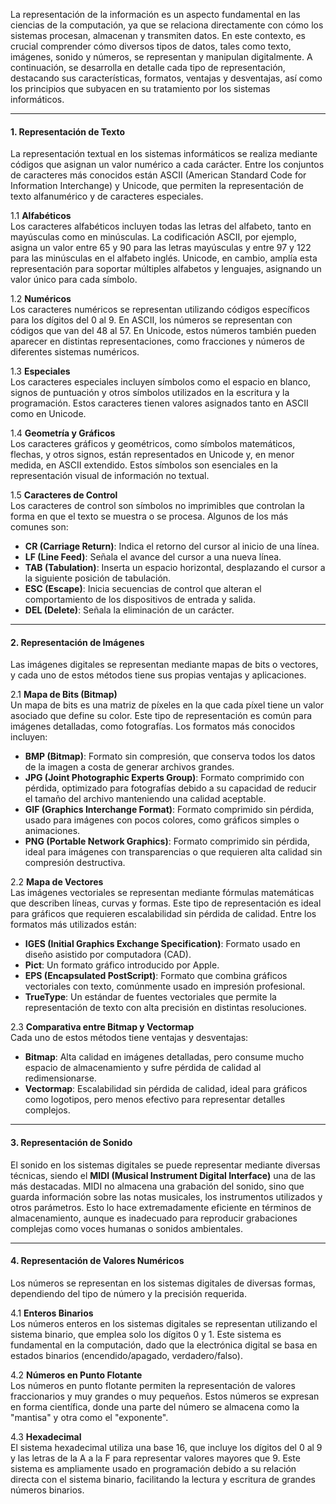 La representación de la información es un aspecto fundamental en las ciencias de la computación, ya que se relaciona directamente con cómo los sistemas procesan, almacenan y transmiten datos. En este contexto, es crucial comprender cómo diversos tipos de datos, tales como texto, imágenes, sonido y números, se representan y manipulan digitalmente. A continuación, se desarrolla en detalle cada tipo de representación, destacando sus características, formatos, ventajas y desventajas, así como los principios que subyacen en su tratamiento por los sistemas informáticos.

---

#### 1. Representación de Texto

La representación textual en los sistemas informáticos se realiza mediante códigos que asignan un valor numérico a cada carácter. Entre los conjuntos de caracteres más conocidos están ASCII (American Standard Code for Information Interchange) y Unicode, que permiten la representación de texto alfanumérico y de caracteres especiales.

1.1 **Alfabéticos**  
Los caracteres alfabéticos incluyen todas las letras del alfabeto, tanto en mayúsculas como en minúsculas. La codificación ASCII, por ejemplo, asigna un valor entre 65 y 90 para las letras mayúsculas y entre 97 y 122 para las minúsculas en el alfabeto inglés. Unicode, en cambio, amplía esta representación para soportar múltiples alfabetos y lenguajes, asignando un valor único para cada símbolo.

1.2 **Numéricos**  
Los caracteres numéricos se representan utilizando códigos específicos para los dígitos del 0 al 9. En ASCII, los números se representan con códigos que van del 48 al 57. En Unicode, estos números también pueden aparecer en distintas representaciones, como fracciones y números de diferentes sistemas numéricos.

1.3 **Especiales**  
Los caracteres especiales incluyen símbolos como el espacio en blanco, signos de puntuación y otros símbolos utilizados en la escritura y la programación. Estos caracteres tienen valores asignados tanto en ASCII como en Unicode.

1.4 **Geometría y Gráficos**  
Los caracteres gráficos y geométricos, como símbolos matemáticos, flechas, y otros signos, están representados en Unicode y, en menor medida, en ASCII extendido. Estos símbolos son esenciales en la representación visual de información no textual.

1.5 **Caracteres de Control**  
Los caracteres de control son símbolos no imprimibles que controlan la forma en que el texto se muestra o se procesa. Algunos de los más comunes son:

- **CR (Carriage Return)**: Indica el retorno del cursor al inicio de una línea.
- **LF (Line Feed)**: Señala el avance del cursor a una nueva línea.
- **TAB (Tabulation)**: Inserta un espacio horizontal, desplazando el cursor a la siguiente posición de tabulación.
- **ESC (Escape)**: Inicia secuencias de control que alteran el comportamiento de los dispositivos de entrada y salida.
- **DEL (Delete)**: Señala la eliminación de un carácter.

---

#### 2. Representación de Imágenes

Las imágenes digitales se representan mediante mapas de bits o vectores, y cada uno de estos métodos tiene sus propias ventajas y aplicaciones.

2.1 **Mapa de Bits (Bitmap)**  
Un mapa de bits es una matriz de píxeles en la que cada píxel tiene un valor asociado que define su color. Este tipo de representación es común para imágenes detalladas, como fotografías. Los formatos más conocidos incluyen:

- **BMP (Bitmap)**: Formato sin compresión, que conserva todos los datos de la imagen a costa de generar archivos grandes.
- **JPG (Joint Photographic Experts Group)**: Formato comprimido con pérdida, optimizado para fotografías debido a su capacidad de reducir el tamaño del archivo manteniendo una calidad aceptable.
- **GIF (Graphics Interchange Format)**: Formato comprimido sin pérdida, usado para imágenes con pocos colores, como gráficos simples o animaciones.
- **PNG (Portable Network Graphics)**: Formato comprimido sin pérdida, ideal para imágenes con transparencias o que requieren alta calidad sin compresión destructiva.

2.2 **Mapa de Vectores**  
Las imágenes vectoriales se representan mediante fórmulas matemáticas que describen líneas, curvas y formas. Este tipo de representación es ideal para gráficos que requieren escalabilidad sin pérdida de calidad. Entre los formatos más utilizados están:

- **IGES (Initial Graphics Exchange Specification)**: Formato usado en diseño asistido por computadora (CAD).
- **Pict**: Un formato gráfico introducido por Apple.
- **EPS (Encapsulated PostScript)**: Formato que combina gráficos vectoriales con texto, comúnmente usado en impresión profesional.
- **TrueType**: Un estándar de fuentes vectoriales que permite la representación de texto con alta precisión en distintas resoluciones.

2.3 **Comparativa entre Bitmap y Vectormap**  
Cada uno de estos métodos tiene ventajas y desventajas:

- **Bitmap**: Alta calidad en imágenes detalladas, pero consume mucho espacio de almacenamiento y sufre pérdida de calidad al redimensionarse.
- **Vectormap**: Escalabilidad sin pérdida de calidad, ideal para gráficos como logotipos, pero menos efectivo para representar detalles complejos.

---

#### 3. Representación de Sonido

El sonido en los sistemas digitales se puede representar mediante diversas técnicas, siendo el **MIDI (Musical Instrument Digital Interface)** una de las más destacadas. MIDI no almacena una grabación del sonido, sino que guarda información sobre las notas musicales, los instrumentos utilizados y otros parámetros. Esto lo hace extremadamente eficiente en términos de almacenamiento, aunque es inadecuado para reproducir grabaciones complejas como voces humanas o sonidos ambientales.

---

#### 4. Representación de Valores Numéricos

Los números se representan en los sistemas digitales de diversas formas, dependiendo del tipo de número y la precisión requerida.

4.1 **Enteros Binarios**  
Los números enteros en los sistemas digitales se representan utilizando el sistema binario, que emplea solo los dígitos 0 y 1. Este sistema es fundamental en la computación, dado que la electrónica digital se basa en estados binarios (encendido/apagado, verdadero/falso).

4.2 **Números en Punto Flotante**  
Los números en punto flotante permiten la representación de valores fraccionarios y muy grandes o muy pequeños. Estos números se expresan en forma científica, donde una parte del número se almacena como la "mantisa" y otra como el "exponente".

4.3 **Hexadecimal**  
El sistema hexadecimal utiliza una base 16, que incluye los dígitos del 0 al 9 y las letras de la A a la F para representar valores mayores que 9. Este sistema es ampliamente usado en programación debido a su relación directa con el sistema binario, facilitando la lectura y escritura de grandes números binarios.